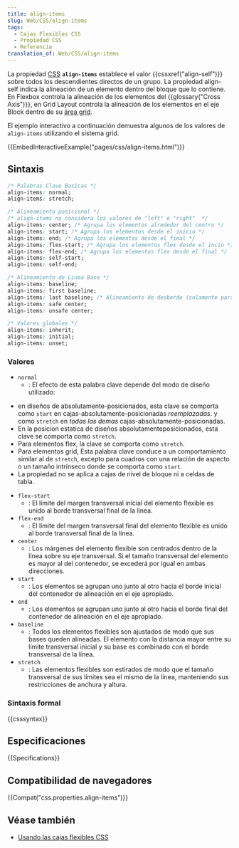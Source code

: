 ```yaml
---
title: align-items
slug: Web/CSS/align-items
tags:
  - Cajas Flexibles CSS
  - Propiedad CSS
  - Referencia
translation_of: Web/CSS/align-items
---
```


La propiedad [CSS](/es/docs/Web/CSS) **`align-items`** establece el valor {{cssxref("align-self")}} sobre todos los descendientes directos de un grupo. La propiedad align-self indica la alineación de un elemento dentro del bloque que lo contiene. En Flexbox controla la alineación de los elementos del {{glossary("Cross Axis")}}, en Grid Layout controla la alineación de los elementos en el eje Block dentro de su [área grid](/es/docs/Glossary/Grid_Areas).

El ejemplo interactivo a continuación demuestra algunos de los valores de `align-items` utilizando el sistema grid.

{{EmbedInteractiveExample("pages/css/align-items.html")}}

## Sintaxis

```css
/* Palabras Clave Basicas */
align-items: normal;
align-items: stretch;

/* Alineamiento posicional */
/* align-items no considera los valores de "left" o "right"  */
align-items: center; /* Agrupa los elementos alrededor del centro */
align-items: start; /* Agrupa los elementos desde el inicio */
align-items: end; /* Agrupa los elementos desde el final */
align-items: flex-start; /* Agrupa los elementos flex desde el incio */
align-items: flex-end; /* Agrupa los elementos flex desde el final */
align-items: self-start;
align-items: self-end;

/* Alineamiento de Linea Base */
align-items: baseline;
align-items: first baseline;
align-items: last baseline; /* Alineamiento de desborde (solamente para alineamiento posicional) */
align-items: safe center;
align-items: unsafe center;

/* Valores globales */
align-items: inherit;
align-items: initial;
align-items: unset;
```

### Valores

- `normal`
  - : El efecto de esta palabra clave depende del modo de diseño utilizado:

<!---->

- en diseños de absolutamente-posicionados, esta clave se comporta como `start` en cajas-absolutamente-posicionadas _reemplazadas_. y como `stretch` en _todas las demas_ cajas-absolutamente-posicionadas.
- En la posicion estatica de diseños absolutamenteposicionados, esta clave se comporta como `stretch`.
- Para elementos flex, la clave se comporta como `stretch`.
- Para elementos grid, Esta palabra clave conduce a un comportamiento similar al de `stretch`, excepto para cuadros con una relación de aspecto o un tamaño intrínseco donde se comporta como `start`.
- La propiedad no se aplica a cajas de nivel de bloque ni a celdas de tabla.

<!---->

- `flex-start`
  - : El límite del margen transversal inicial del elemento flexible es unido al borde transversal final de la línea.
- `flex-end`
  - : El límite del margen transversal final del elemento flexible es unido al borde transversal final de la línea.
- `center`
  - : Los márgenes del elemento flexible son centrados dentro de la línea sobre su eje transversal. Si el tamaño transversal del elemento es mayor al del contenedor, se excederá por igual en ambas direcciones.
- `start`
  - : Los elementos se agrupan uno junto al otro hacia el borde inicial del contenedor de alineación en el eje apropiado.
- `end`
  - : Los elementos se agrupan uno junto al otro hacia el borde final del contenedor de alineación en el eje apropiado.
- `baseline`
  - : Todos los elementos flexibles son ajustados de modo que sus bases queden alineadas. El elemento con la distancia mayor entre su límite transversal inicial y su base es combinado con el borde transversal de la línea.
- `stretch`
  - : Las elementos flexibles son estirados de modo que el tamaño transversal de sus límites sea el mismo de la línea, manteniendo sus restricciones de anchura y altura.

### Sintaxis formal

{{csssyntax}}

## Especificaciones

{{Specifications}}

## Compatibilidad de navegadores

{{Compat("css.properties.align-items")}}

## Véase también

- [Usando las cajas flexibles CSS](/es/docs/Web/CSS/CSS_Flexible_Box_Layout/Usando_las_cajas_flexibles_CSS)
